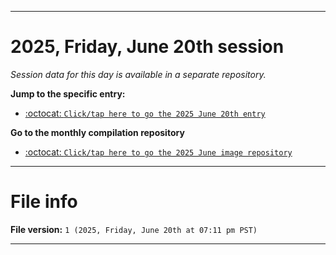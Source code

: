 
***

# 2025, Friday, June 20th session

_Session data for this day is available in a separate repository._

**Jump to the specific entry:**

- [:octocat: `Click/tap here to go the 2025 June 20th entry`](https://github.com/seanpm2001/SeansLifeArchive_Images_ModernSmurfsVillage_Y2025_V6/tree/SeansLifeArchive_ModernSmurfsVillage_Y2025_V6_Main-dev/2025/06_June/20/)

**Go to the monthly compilation repository**

- [:octocat: `Click/tap here to go the 2025 June image repository`](https://github.com/seanpm2001/SeansLifeArchive_Images_ModernSmurfsVillage_Y2025_V6/)

***

# File info

**File version:** `1 (2025, Friday, June 20th at 07:11 pm PST)`

***
